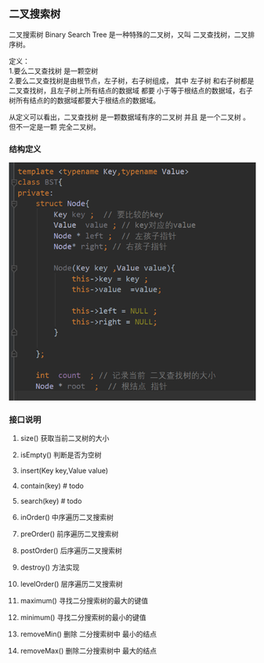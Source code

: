 ## 二叉搜索树

二叉搜索树  Binary Search Tree  是一种特殊的二叉树，又叫 二叉查找树，二叉排序树。


定义：  
1.要么二叉查找树 是一颗空树  
2.要么二叉查找树是由根节点，左子树，右子树组成， 其中 左子树 和右子树都是二叉查找树，且左子树上所有结点的数据域 都要 小于等于根结点的数据域，右子树所有结点的的数据域都要大于根结点的数据域。


从定义可以看出，二叉查找树 是一颗数据域有序的二叉树
并且 是一个二叉树 。 但不一定是一颗 完全二叉树。 



### 结构定义 

![bst01](./images/bst-01.png)




### 接口说明 

1. size() 获取当前二叉树的大小 
2. isEmpty() 判断是否为空树
3. insert(Key key,Value value)  
4. contain(key) # todo 
5. search(key) # todo 

6. inOrder() 中序遍历二叉搜索树
7. preOrder() 前序遍历二叉搜索树
8. postOrder() 后序遍历二叉搜索树
9. destroy() 方法实现 
10. levelOrder() 层序遍历二叉搜索树 
11. maximum()  寻找二分搜索树的最大的键值
12. minimum()  寻找二分搜索树的最小的键值
13. removeMin()  删除 二分搜索树中 最小的结点 
14. removeMax()  删除二分搜索树中 最大的结点 
